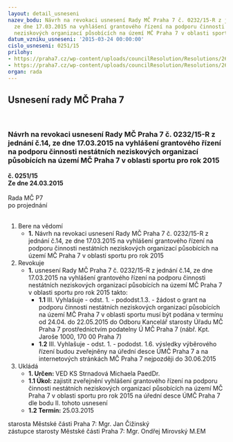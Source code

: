 ```yaml
---
layout: detail_usneseni
nazev_bodu: Návrh na revokaci usnesení Rady MČ Praha 7 č. 0232/15-R z jednání č.14,
  ze dne 17.03.2015 na vyhlášení grantového řízení na podporu činnosti nestátních
  neziskových organizací působících na území MČ Praha 7 v oblasti sportu pro rok 2015
datum_vzniku_usneseni: '2015-03-24 00:00:00'
cislo_usneseni: 0251/15
prilohy:
- https://praha7.cz/wp-content/uploads/councilResolution/Resolutions/26597/15-15-m10d_revokace_usneseni_vyhlaseni_grantu_nno.doc
- https://praha7.cz/wp-content/uploads/councilResolution/Resolutions/26597/15-15-usneseni_r_232_ze_dne_17_03_2015_vyhlaseni_grantu_nno.doc
organ: rada
---
```

<div id="ucUsn_pList" class="usn">
	<span><h2>Usnesení rady MČ Praha 7 </h2>
<br></span><div class="standBody">
<span><h3>Návrh na revokaci usnesení Rady MČ Praha 7 č. 0232/15-R z jednání č.14, ze dne 17.03.2015 na vyhlášení grantového řízení na podporu činnosti nestátních neziskových organizací působících na území MČ Praha 7 v oblasti sportu pro rok 2015</h3></span><div class="center">
		<strong>č. 0251/15</strong><br>
	</div>
<div class="center">
		<strong>Ze dne 24.03.2015</strong><br><br>
	</div>Rada MČ P7<br> po projednání<br><br><ol>
<li>Bere na vědomí<ul><li>
<strong>1.</strong> Návrh na revokaci usnesení Rady MČ Praha 7 č. 0232/15-R z jednání č.14, ze dne 17.03.2015 na vyhlášení grantového řízení na podporu činnosti nestátních neziskových organizací působících na území MČ Praha 7 v oblasti sportu pro rok 2015</li></ul>
</li>
<li>Revokuje<ul><li>
<strong>1.</strong> usnesení Rady MČ Praha 7 č. 0232/15-R z jednání č.14, ze dne 17.03.2015 na vyhlášení grantového řízení na podporu činnosti nestátních neziskových organizací působících na území MČ Praha 7 v oblasti sportu pro rok 2015 takto:<ul>
<li>
<strong>1.1</strong> III. Vyhlašuje - odst. 1. - pododst.1.3. - žádost o grant na podporu činnosti nestátních neziskových organizací působících na území MČ Praha 7 v oblasti sportu musí být podána v termínu od 24.04. do 22.05.2015 do Odboru Kancelář starosty Úřadu MČ Praha 7 prostřednictvím podatelny  Ú MČ Praha 7 (nábř. Kpt. Jaroše 1000, 170 00 Praha 7)</li>
<li>
<strong>1.2</strong> III. Vyhlašuje - odst. 1. - pododst. 1.6. výsledky výběrového řízení budou zveřejněny na úřední desce ÚMČ Praha 7 a na internetových stránkách  MČ Praha 7 nejpozději do 30.06.2015      </li>
</ul>
</li></ul>
</li>
<li>Ukládá<ul>
<li>
<strong>1. Určen: </strong>VED KS Strnadová Michaela PaedDr.</li>
<li>
<strong>1.1 Úkol: </strong>zajistit zveřejnění vyhlášení grantového řízení na podporu činnosti nestátních neziskových organizací působících na území MČ Praha 7 v oblasti sportu pro rok 2015 na úřední desce ÚMČ Praha 7 dle bodu II. tohoto usnesení</li>
<li>
<strong>1.2 Termín: </strong>25.03.2015</li>
</ul>
</li>
</ol>starosta Městské části Praha 7: Mgr. Jan Čižinský<br>zástupce starosty Městské části Praha 7: Mgr. Ondřej Mirovský M.EM 
</div>
</div>